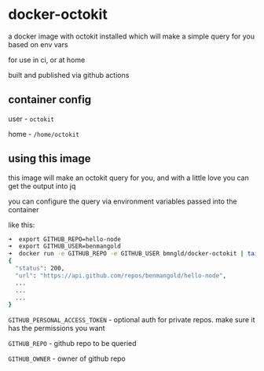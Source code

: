 # docker-octokit

a docker image with octokit installed which will make a simple query for you based on env vars

for use in ci, or at home

built and published via github actions

## container config

user - `octokit`

home - `/home/octokit`

## using this image

this image will make an octokit query for you, and with a little love you can get the output into jq

you can configure the query via environment variables passed into the container

like this:

```bash
➜  export GITHUB_REPO=hello-node
➜  export GITHUB_USER=benmangold
➜  docker run -e GITHUB_REPO -e GITHUB_USER bmngld/docker-octokit | tail -n +4 | jq
{
  "status": 200,
  "url": "https://api.github.com/repos/benmangold/hello-node",
  ...
  ...
  ...
}
```

`GITHUB_PERSONAL_ACCESS_TOKEN` -  optional auth for private repos. make sure it has the permissions you want

`GITHUB_REPO` - github repo to be queried

`GITHUB_OWNER` - owner of github repo
